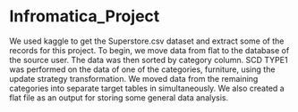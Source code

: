 # Infromatica_Project
We used kaggle to get the Superstore.csv dataset and extract some of the records for this project.
To begin, we move data from flat to the database of the source user.
The data was then sorted by category column.
SCD TYPE1 was performed on the data of one of the categories, furniture, using the update strategy transformation.
We moved data from the remaining categories into separate target tables in simultaneously.
We also created a flat file as an output for storing some general data analysis.
